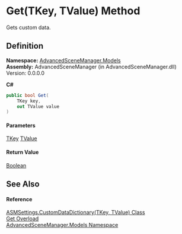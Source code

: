 # Get(TKey, TValue) Method

Gets custom data.

## Definition

**Namespace:** [AdvancedSceneManager.Models](N_AdvancedSceneManager_Models.md)\
**Assembly:** AdvancedSceneManager (in AdvancedSceneManager.dll) Version: 0.0.0.0

**C#**

```c#
public bool Get(
	TKey key,
	out TValue value
)
```

#### Parameters

&#x20; [TKey](T_AdvancedSceneManager_Models_ASMSettings_CustomDataDictionary_2.md)   [TValue](T_AdvancedSceneManager_Models_ASMSettings_CustomDataDictionary_2.md)&#x20;

#### Return Value

[Boolean](https://learn.microsoft.com/dotnet/api/system.boolean)

## See Also

#### Reference

[ASMSettings.CustomDataDictionary(TKey, TValue) Class](T_AdvancedSceneManager_Models_ASMSettings_CustomDataDictionary_2.md)\
[Get Overload](Overload_AdvancedSceneManager_Models_ASMSettings_CustomDataDictionary_2_Get.md)\
[AdvancedSceneManager.Models Namespace](N_AdvancedSceneManager_Models.md)
